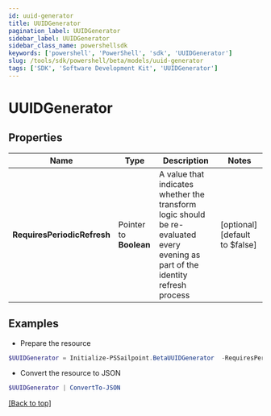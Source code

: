 ```yaml
---
id: uuid-generator
title: UUIDGenerator
pagination_label: UUIDGenerator
sidebar_label: UUIDGenerator
sidebar_class_name: powershellsdk
keywords: ['powershell', 'PowerShell', 'sdk', 'UUIDGenerator'] 
slug: /tools/sdk/powershell/beta/models/uuid-generator
tags: ['SDK', 'Software Development Kit', 'UUIDGenerator']
---
```



# UUIDGenerator

## Properties

Name | Type | Description | Notes
------------ | ------------- | ------------- | -------------
**RequiresPeriodicRefresh** |  Pointer to **Boolean** | A value that indicates whether the transform logic should be re-evaluated every evening as part of the identity refresh process | [optional] [default to $false]

## Examples

- Prepare the resource
```powershell
$UUIDGenerator = Initialize-PSSailpoint.BetaUUIDGenerator  -RequiresPeriodicRefresh false
```

- Convert the resource to JSON
```powershell
$UUIDGenerator | ConvertTo-JSON
```


[[Back to top]](#) 

